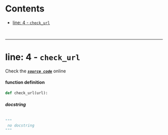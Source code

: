 



Contents
========

* [line: 4 - `check_url`](#line-4---check_url)


&nbsp;

--------
# line: 4 - `check_url`
  
Check the [***``source code``***](https://github.com/FedeClaudi/pydoc2md/blob/master/pydoc2md/utils/web.py#L4) online
#### function definition


```python
def check_url(url):
```
##### docstring
  


```python

"""
 no docstring 
"""
```